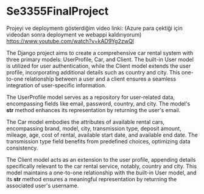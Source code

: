 # Se3355FinalProject

Projeyi ve deploymentı gösterdiğim video linki:
(Azure para çektiği için videodan sonra deployment ve webappi kaldırıyorum)
https://www.youtube.com/watch?v=kAD9Yg2zwQI


The Django project aims to create a comprehensive car rental system with three primary models: UserProfile, Car, and Client. The built-in User model is utilized for user authentication, while the Client model extends the user profile, incorporating additional details such as country and city. This one-to-one relationship between a user and a client ensures a seamless integration of user-specific information.

The UserProfile model serves as a repository for user-related data, encompassing fields like email, password, country, and city. The model's __str__ method enhances its representation by returning the user's email.

The Car model embodies the attributes of available rental cars, encompassing brand, model, city, transmission type, deposit amount, mileage, age, cost of rental, available start date, and available end date. The transmission type field benefits from predefined choices, optimizing data consistency.

The Client model acts as an extension to the user profile, appending details specifically relevant to the car rental service, notably, country and city. This model maintains a one-to-one relationship with the built-in User model, and its __str__ method ensures a meaningful representation by returning the associated user's username.

